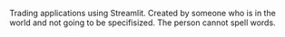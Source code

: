 Trading applications using Streamlit. Created by someone who is in the world and not going to be specifisized. The person cannot spell words.
